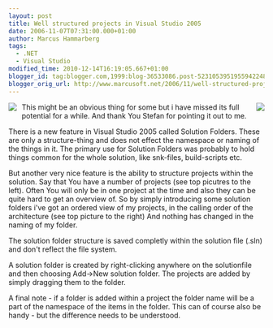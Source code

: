 ```yaml
---
layout: post
title: Well structured projects in Visual Studio 2005
date: 2006-11-07T07:31:00.000+01:00
author: Marcus Hammarberg
tags:
  - .NET
  - Visual Studio
modified_time: 2010-12-14T16:19:05.667+01:00
blogger_id: tag:blogger.com,1999:blog-36533086.post-5231053951955942248
blogger_orig_url: http://www.marcusoft.net/2006/11/well-structured-projects-in-visual.html
---
```


[<img
src="http://photos1.blogger.com/blogger2/4958/4459/200/project%202.jpg"
style="FLOAT: right; MARGIN: 0px 0px 10px 10px; CURSOR: hand"
data-border="0" />](http://photos1.blogger.com/blogger2/4958/4459/1600/project%202.0.jpg)

<div>

[<img
src="http://photos1.blogger.com/blogger2/4958/4459/200/project%201.jpg"
style="FLOAT: left; MARGIN: 0px 10px 10px 0px; CURSOR: hand"
data-border="0" />](http://photos1.blogger.com/blogger2/4958/4459/1600/project%201.0.jpg)

<div>

[](http://photos1.blogger.com/blogger2/4958/4459/1600/project%202.jpg)

<div>

[](http://photos1.blogger.com/blogger2/4958/4459/1600/project%201.jpg)

<div>

This might be an obvious thing for some but i have missed its full
potential for a while. And thank You Stefan for pointing it out to me.

There is a new feature in Visual Studio 2005 called Solution Folders.
These are only a structure-thing and does not effect the namespace or
naming of the things in it. The primary use for Solution Folders was
probably to hold things common for the whole solution, like snk-files,
build-scripts etc.

But another very nice feature is the ability to structure projects
within the solution. Say that You have a number of projects (see top
picutres to the left). Often You will only be in one project at the time
and also they can be quite hard to get an overview of. So by simply
introducing some solution folders i've got an ordered view of my
projects, in the calling order of the architecture (see top picture to
the right) And nothing has changed in the naming of my folder.




The solution folder structure is saved completly within the solution
file (.sln) and don't reflect the file system.

A solution folder is created by right-clicking anywhere on the
solutionfile and then choosing Add-\>New solution folder. The projects
are added by simply dragging them to the folder.




A final note - if a folder is added within a project the folder name
will be a part of the namespace of the items in the folder. This can of
course also be handy - but the difference needs to be understood.

</div>

</div>

</div>

</div>
